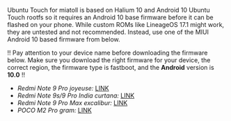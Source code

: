 Ubuntu Touch for miatoll is based on Halium 10 and Android 10 Ubuntu Touch rootfs so it requires an Android 10 base firmware before it can be flashed on your phone.
While custom ROMs like LineageOS 17.1 might work, they are untested and not recommended. Instead, use one of the MIUI Android 10 based firmware from below.


!! Pay attention to your device name before downloading the firmware below. Make sure you download the right firmware for your device, the correct region, the firmware type is fastboot, and the **Android** version is **10.0** !!

- *Redmi Note 9 Pro joyeuse:* [LINK](https://xiaomifirmwareupdater.com/archive/miui/joyeuse/)
- *Redmi Note 9s/9 Pro India curtana:* [LINK](https://xiaomifirmwareupdater.com/archive/miui/curtana)
- *Redmi Note 9 Pro Max excalibur:* [LINK](https://xiaomifirmwareupdater.com/archive/miui/excalibur/)
- *POCO M2 Pro gram:* [LINK](https://xiaomifirmwareupdater.com/archive/miui/gram/)
